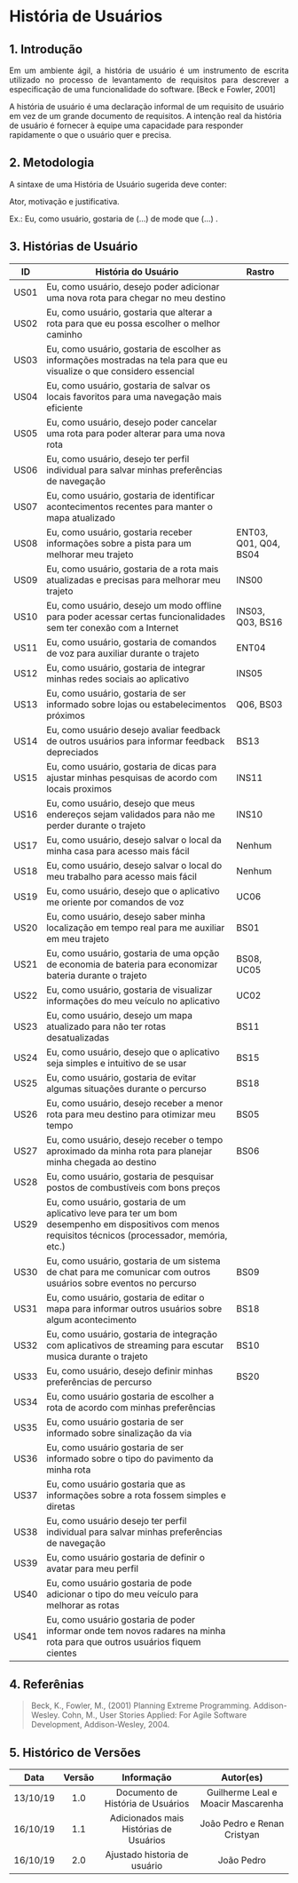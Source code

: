 # História de Usuários

## 1. Introdução
<p align="justify">Em um ambiente ágil, a história de usuário é um instrumento de escrita utilizado no
processo de levantamento de requisitos para descrever a especificação de uma
funcionalidade do software. [Beck e Fowler, 2001]</p>
<p align="justfy">A história de usuário é uma declaração informal de um requisito de usuário em vez de
um grande documento de requisitos. A intenção real da história de usuário é fornecer à
equipe uma capacidade para responder rapidamente o que o usuário quer e precisa. </p>

## 2. Metodologia

A sintaxe de uma História de Usuário sugerida deve conter:

Ator, motivação e justificativa.

Ex.: Eu, como usuário, gostaria de (...) de mode que (...) .

## 3. Histórias de Usuário

ID| História do Usuário |Rastro|
|--|--|--|
|US01| Eu, como usuário, desejo poder adicionar uma nova rota para chegar no meu destino||
|US02| Eu, como usuário, gostaria que alterar a rota para que eu possa escolher o melhor caminho||
|US03| Eu, como usuário, gostaria de escolher as informações mostradas na tela para que eu visualize o que considero essencial||
|US04| Eu, como usuário, gostaria de salvar os locais favoritos para uma navegação mais eficiente| |
|US05| Eu, como usuário, desejo poder cancelar uma rota para poder alterar para uma nova rota||
|US06| Eu, como usuário, desejo ter perfil individual para salvar minhas preferências de navegação||
|US07| Eu, como usuário, gostaria de identificar acontecimentos recentes para manter o mapa atualizado||
|US08| Eu, como usuário, gostaria receber informações sobre a pista para um melhorar meu trajeto|ENT03, Q01, Q04, BS04|
|US09|Eu, como usuário, gostaria de a rota mais atualizadas e precisas para melhorar meu trajeto |INS00|
|US10|Eu, como usuário, desejo um modo offline para poder acessar certas funcionalidades sem ter conexão com a Internet|INS03, Q03, BS16|
|US11| Eu, como usuário, gostaria de comandos de voz para auxiliar durante o trajeto|ENT04|
|US12| Eu, como usuário, gostaria de integrar minhas redes sociais ao aplicativo |INS05
|US13| Eu, como usuário, gostaria de ser informado sobre lojas ou estabelecimentos próximos | Q06, BS03 |
|US14| Eu, como usuário desejo avaliar feedback de outros usuários para informar feedback depreciados |BS13|
|US15| Eu, como usuário, gostaria de dicas para ajustar minhas pesquisas de acordo com locais proximos  |INS11|
|US16| Eu, como usuário, desejo que meus endereços sejam validados para não me perder durante o trajeto |INS10|
|US17| Eu, como usuário, desejo salvar o local da minha casa para acesso mais fácil| Nenhum |
|US18| Eu, como usuário, desejo salvar o local do meu trabalho para acesso mais fácil| Nenhum |
|US19| Eu, como usuário, desejo que o aplicativo me oriente por comandos de voz | UC06 |
|US20| Eu, como usuário, desejo saber minha localização em tempo real para me auxiliar em meu trajeto|BS01|
|US21| Eu, como usuário, gostaria de uma opção de economia de bateria para economizar bateria durante o trajeto | BS08, UC05|
|US22| Eu, como usuário, gostaria de visualizar informações do meu veículo no aplicativo | UC02 |
|US23| Eu, como usuário, desejo um mapa atualizado para não ter rotas desatualizadas|BS11|
|US24| Eu, como usuário, desejo que o aplicativo seja simples e intuitivo de se usar| BS15 |
|US25| Eu, como usuário, gostaria de evitar algumas situações durante o percurso | BS18 |
|US26| Eu, como usuário, desejo receber a menor rota para meu destino para otimizar meu tempo|BS05|
|US27| Eu, como usuário, desejo receber o tempo aproximado da minha rota para planejar minha chegada ao destino |BS06|
|US28| Eu, como usuário, gostaria de pesquisar postos de combustíveis com bons preços | |
|US29| Eu, como usuário, gostaria de um aplicativo leve para ter um bom desempenho em dispositivos com menos requisitos técnicos (processador, memória, etc.)|| BS14 |
|US30| Eu, como usuário, gostaria de um sistema de chat para me comunicar com outros usuários sobre eventos no percurso |BS09|
|US31| Eu, como usuário, gostaria de editar o mapa para informar outros usuários sobre algum acontecimento | BS18 |
|US32| Eu, como usuário, gostaria de integração com aplicativos de streaming para escutar musica durante o trajeto |BS10|
|US33| Eu, como usuário, desejo definir minhas preferências de percurso | BS20 |
|US34|  Eu, como usuário gostaria de escolher a rota de acordo com minhas preferências |  |
|US35| Eu, como usuário gostaria de ser informado sobre sinalização da via |  |
|US36|Eu, como usuário gostaria de ser informado sobre o tipo do pavimento da minha rota |  |
|US37|Eu, como usuário gostaria que as informações sobre a rota fossem simples e diretas |  |
|US38|Eu, como usuário desejo ter perfil individual para salvar minhas preferências de navegação|  |
|US39| Eu, como usuário gostaria de definir o avatar para meu perfil |  |
|US40| Eu, como usuário gostaria de pode adicionar o tipo do meu veículo para melhorar as rotas|  |
|US41|Eu, como usuário gostaria de poder informar onde tem novos radares na minha rota para que outros usuários fiquem cientes |  |

## 4. Referênias 

>Beck, K., Fowler, M., (2001) Planning Extreme Programming. Addison-Wesley. Cohn,
M., User Stories Applied: For Agile Software Development, Addison-Wesley, 2004.

## 5. Histórico de Versões
|Data|Versão|Informação|Autor(es)|
|:----:|:----:|:----:|:----:|
| 13/10/19 | 1.0 | Documento de História de Usuários| Guilherme Leal e Moacir Mascarenha |
| 16/10/19 | 1.1 | Adicionados mais Histórias de Usuários | João Pedro e Renan Cristyan |
| 16/10/19 | 2.0 | Ajustado historia de usuário | João Pedro |

